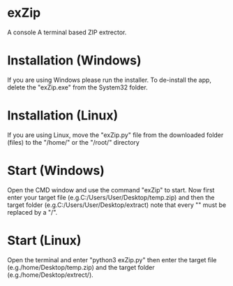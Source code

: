 # exZip
A console A terminal based ZIP extrector.

# Installation (Windows)
If you are using Windows please run the installer.
To de-install the app, delete the "exZip.exe" from the System32 folder.

# Installation (Linux)
If you are using Linux, move the "exZip.py" file from the
downloaded folder (files) to the "/home/" or the "/root/" directory

# Start (Windows)
Open the CMD window and use the command "exZip" to start.
Now first enter your target file (e.g.C:/Users/User/Desktop/temp.zip)
and then the target folder (e.g.C:/Users/User/Desktop/extract)
note that every "\" must be replaced by a "/".

# Start (Linux)
Open the terminal and enter "python3 exZip.py" then enter the target file
(e.g./home/Desktop/temp.zip) and the target folder (e.g./home/Desktop/extrect/).
